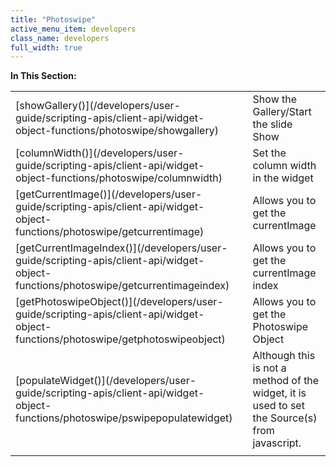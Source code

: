 ```yaml
---
title: "Photoswipe"
active_menu_item: developers
class_name: developers
full_width: true
---
```



**In This Section:**

<table>
<tr>
<td width="182">
[showGallery()](/developers/user-guide/scripting-apis/client-api/widget-object-functions/photoswipe/showgallery)

</td>
<td width="8">
</td>
<td width="752">
Show the Gallery/Start the slide Show

</td>
</tr>
<tr>
<td width="182">
[columnWidth()](/developers/user-guide/scripting-apis/client-api/widget-object-functions/photoswipe/columnwidth)

</td>
<td width="8">
</td>
<td width="752">
Set the column width in the widget

</td>
</tr>
<tr>
<td width="182">
[getCurrentImage()](/developers/user-guide/scripting-apis/client-api/widget-object-functions/photoswipe/getcurrentimage)

</td>
<td width="8">
</td>
<td width="752">
Allows you to get the currentImage

</td>
</tr>
<tr>
<td width="182">
[getCurrentImageIndex()](/developers/user-guide/scripting-apis/client-api/widget-object-functions/photoswipe/getcurrentimageindex)

</td>
<td width="8">
</td>
<td width="752">
Allows you to get the currentImage index

</td>
</tr>
<tr>
<td width="182">
[getPhotoswipeObject()](/developers/user-guide/scripting-apis/client-api/widget-object-functions/photoswipe/getphotoswipeobject)

</td>
<td width="8">
</td>
<td width="752">
Allows you to get the Photoswipe Object

</td>
</tr>
<tr>
<td width="182">
[populateWidget()](/developers/user-guide/scripting-apis/client-api/widget-object-functions/photoswipe/pswipepopulatewidget)

</td>
<td width="8">
</td>
<td width="752">
Although this is not a method of the widget, it is used to set the Source(s) from javascript.

</td>
</tr>
<tr>
<td width="182">
</td>
<td width="8">
</td>
<td width="752">
</td>
</tr>
</table>
